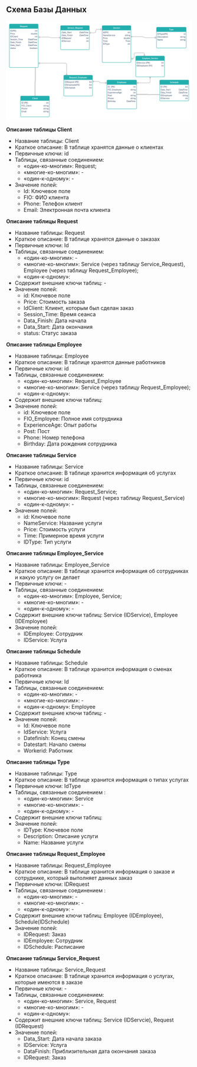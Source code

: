 ## Схема Базы Данных
![Диаграмма](Diagrams/BD.png) 

**Описание таблицы Client**

+ Название таблицы:	Client
+ Краткое описание:	В таблице хранятся данные о клиентах
+ Первичные ключи:	id
+ Таблицы, связанные соединением:
    *   «один-ко-многим»:	Request;
    *   «многие-ко-многим»:	-
    *   «один-к-одному»:	-
+ Значение полей: 
    *   Id:	Ключевое поле
    *   FIO:	ФИО клиента
    *   Phone:	Телефон клиент
    *   Email:	Электронная почта клиента 

**Описание таблицы Request**

+ Название таблицы:	Request 
+ Краткое описание:	В таблице хранятся данные о заказах
+ Первичные ключи:	Id
+ Таблицы, связанные соединением:
    *   «один-ко-многим»:	-
    *   «многие-ко-многим»:	Service (через таблицу Service_Request), Employee (через таблицу Request_Employee);
    *   «один-к-одному»:	
+ Содержит внешние ключи таблиц: - 	
+ Значение полей:	
    *   id:	Ключевое поле
	*   Price:	Стоимость заказа
	*   IdClient:	Клиент, которым был сделан заказ
	*   Session_Time:	Время сеанса
	*   Data_Finish:	Дата начала
	*   Data_Start:	Дата окончания
	*   status:	Статус заказа

**Описание таблицы Employee**

+ Название таблицы:	Employee
+ Краткое описание:	В таблице хранятся данные работников
+ Первичные ключи: id
+ Таблицы, связанные соединением: 
    *   «один-ко-многим»:	Request_Employee
    *   «многие-ко-многим»:	Service (через таблицу Request_Employee);
    *   «один-к-одному»:	
+ Содержит внешние ключи таблиц:	
+ Значение полей:	
    *   id:	Ключевое поле
	*   FIO_Employee:	Полное имя сотрудника
	*   ExperienceAge:	Опыт работы
	*   Post:	Пост
	*   Phone:	Номер телефона
	*   Birthday: 	Дата рождения сотрудника 

**Описание таблицы Service**

+ Название таблицы:	Service
+ Краткое описание:	В таблице хранится информация об услугах
+ Первичные ключи:	id
+ Таблицы, связанные соединением: 
    *   «один-ко-многим»:	Request_Service;
    *   «многие-ко-многим»:	Request (через таблицу Request_Service)
    *   «один-к-одному»:	-
+ Значение полей:	
    *   id:	Ключевое поле
	*   NameService:	Название услуги
	*   Price:	Стоимость услуги
	*   Time:	Примерное время услуги
	*   IDType:	Тип услуги

**Описание таблицы Employee_Service**

+ Название таблицы:	Employee_Service
+ Краткое описание:	В таблице хранится информация об сотрудниках и какую услугу он делает
+ Первичные ключи:	-
+ Таблицы, связанные соединением: 
    *   «один-ко-многим»:	Employee, Service;
    *   «многие-ко-многим»:	-
    *   «один-к-одному»:	-
+ Содержит внешние ключи таблиц:	Service (IDService), Employee (IDEmployee)
+ Значение полей:	
    *   IDEmployee:	Сотрудник
	*   IDService:	Услуга

**Описание таблицы Schedule**

+ Название таблицы:	Schedule
+ Краткое описание:	В таблице хранится информация о сменах работника
+ Первичные ключи:	Id
+ Таблицы, связанные соединением: 
    *   «один-ко-многим»:	-
    *   «многие-ко-многим»:	-
    *   «один-к-одному»:	Employee
+ Содержит внешние ключи таблиц:	-
+ Значение полей:	
    *   Id:	Ключевое поле
	*   IdService: 	Услуга
	*   Datefinish:	Конец смены
	*   Datestart:	Начало смены
	*   Workerid:	Работник

**Описание таблицы Type**

+ Название таблицы:	Type
+ Краткое описание:	В таблице хранится информация о типах услугах
+ Первичные ключи:	IdType
+ Таблицы, связанные соединением :
    *   «один-ко-многим»:	Service
    *    «многие-ко-многим»:	-
    *   «один-к-одному»:	-
+ Содержит внешние ключи таблиц:	
+ Значение полей:	
    *   IDType:	Ключевое поле
	*   Description:	Описание услуги
	*   Name:	Название услуги

**Описание таблицы Request_Employee**

+ Название таблицы:	Request_Employee
+ Краткое описание:	В таблице хранится информация о заказе и сотруднике, который выполняет данных заказ
+ Первичные ключи:	IDRequest
+ Таблицы, связанные соединением :
    *   «один-ко-многим»:	-
    *   «многие-ко-многим»:	-
    *   «один-к-одному»:	-
+ Содержит внешние ключи таблиц:	Employee (IDEmployee), Schedule(IDSchedule)
+ Значение полей:	
    *   IDRequest:	Заказ
	*   IDEmployee:	Сотрудник
	*   IDSchedule:	Расписание


**Описание таблицы Service_Request**

+ Название таблицы:	Service_Request
+ Краткое описание:	В таблице хранится информация о услугах, которые имеются в заказе
+ Первичные ключи:	-
+ Таблицы, связанные соединением: 
    *   «один-ко-многим»:	Service, Request
    *   «многие-ко-многим»:	-
    *   «один-к-одному»:	
+ Содержит внешние ключи таблиц:	Service (IDServcie), Request (IDRequest)
+ Значение полей:	
    *   Data_Start:	Дата начала заказа 
	*   IDService:	Услуга
	*   DataFinish:	Приблизительная дата окончания заказа
	*   IDRequest:	Заказ

